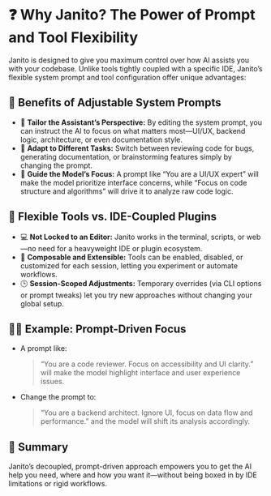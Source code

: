 # ❓ Why Janito? The Power of Prompt and Tool Flexibility

Janito is designed to give you maximum control over how AI assists you with your codebase. Unlike tools tightly coupled with a specific IDE, Janito’s flexible system prompt and tool configuration offer unique advantages:

## 🎯 Benefits of Adjustable System Prompts

- 📝 **Tailor the Assistant’s Perspective:** By editing the system prompt, you can instruct the AI to focus on what matters most—UI/UX, backend logic, architecture, or even documentation style.
- 🔄 **Adapt to Different Tasks:** Switch between reviewing code for bugs, generating documentation, or brainstorming features simply by changing the prompt.
- 👀 **Guide the Model’s Focus:** A prompt like “You are a UI/UX expert” will make the model prioritize interface concerns, while “Focus on code structure and algorithms” will drive it to analyze raw code logic.

## 🧩 Flexible Tools vs. IDE-Coupled Plugins

- 💻 **Not Locked to an Editor:** Janito works in the terminal, scripts, or web—no need for a heavyweight IDE or plugin ecosystem.
- 🧰 **Composable and Extensible:** Tools can be enabled, disabled, or customized for each session, letting you experiment or automate workflows.
- 🕒 **Session-Scoped Adjustments:** Temporary overrides (via CLI options or prompt tweaks) let you try new approaches without changing your global setup.

## 🧑‍💻 Example: Prompt-Driven Focus

- A prompt like:
  > “You are a code reviewer. Focus on accessibility and UI clarity.”
  will make the model highlight interface and user experience issues.

- Change the prompt to:
  > “You are a backend architect. Ignore UI, focus on data flow and performance.”
  and the model will shift its analysis accordingly.

## 🏁 Summary

Janito’s decoupled, prompt-driven approach empowers you to get the AI help you need, where and how you want it—without being boxed in by IDE limitations or rigid workflows.
